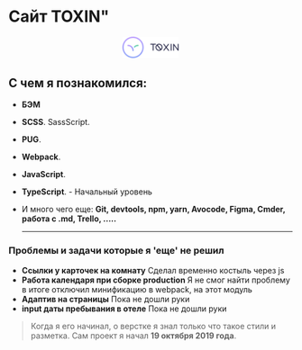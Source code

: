 # Сайт TOXIN"

<p align="center"><a href="https://demonovhost.github.io/Toxin/" target="_blank" rel="noopener noreferrer"><img width="100" src="logo.svg" alt="Логотип"></a></p>


## С чем я познакомился:


- **БЭМ**

- **SCSS**. SassScript.  

- **PUG**. 

- **Webpack**. 

- **JavaScript**. 

- **TypeScript**.  - Начальный уровень

- И много чего еще: **Git, devtools, npm, yarn,  Avocode, Figma, Cmder, работа с .md, Trello, .....**


  
  
  
  ------
  
  

### Проблемы и задачи которые я 'еще' не решил

- **Ссылки у карточек на комнату**
  Сделал временно костыль через js
- **Работа календаря при сборке production**
Я не смог найти проблему  в итоге отключил минификацию в webpack, на этот модуль 
- **Адаптив на страницы**
Пока не дошли руки
- **input даты пребывания в отеле**
Пока не дошли руки



> Когда я его начинал, о верстке я знал только что такое стили и разметка.
> Сам проект я начал **19 октября 2019 года**.  
